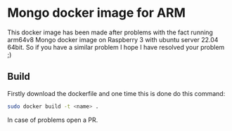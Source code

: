 # Mongo docker image for ARM

This docker image has been made after problems with the fact running arm64v8 Mongo docker image on Raspberry 3 with ubuntu server 22.04 64bit. So if you have a similar problem I hope I have resolved your problem ;)

## Build

Firstly download the dockerfile and one time this is done do this command:

```sh
sudo docker build -t <name> .
```

In case of problems open a PR.
